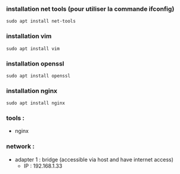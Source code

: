 ### installation net tools (pour utiliser la commande ifconfig)

``` 
sudo apt install net-tools 
```

### installation vim

``` sudo apt install vim ```

### installation openssl

```sudo apt install openssl```

### installation nginx

```sudo apt install nginx```

### tools :
* nginx

### network :

* adapter 1 : bridge (accessible via host and have internet access)
  * IP :  192.168.1.33